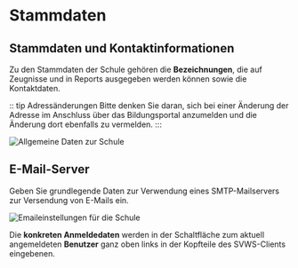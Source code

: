 # Stammdaten

## Stammdaten und Kontaktinformationen

Zu den Stammdaten der Schule gehören die **Bezeichnungen**, die auf Zeugnisse und in Reports ausgegeben werden können sowie die Kontaktdaten.

:: tip Adressänderungen
Bitte denken Sie daran, sich bei einer Änderung der Adresse im Anschluss über das Bildungsportal anzumelden und die Änderung dort ebenfalls zu vermelden. 
:::

![Allgemeine Daten zur Schule](./graphics/SVWS_schule_übersicht.png "Es werden allgemeine Einstellungen zur Schule angezeigt und vorgenommen.")

## E-Mail-Server

Geben Sie grundlegende Daten zur Verwendung eines SMTP-Mailservers zur Versendung von E-Mails ein.

![Emaileinstellungen für die Schule](./graphics/SVWS_schule_übersicht_email.png "Eingabe der Daten für einen Emailserver zum Versand von Emails aus dem SVWS-Client.")

Die **konkreten Anmeldedaten** werden in der Schaltfläche zum aktuell angemeldeten **Benutzer** ganz oben links in der Kopfteile des SVWS-Clients eingebenen.